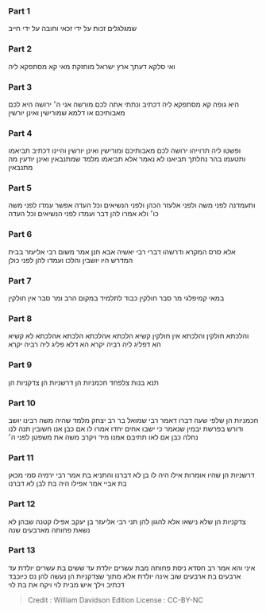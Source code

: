 
### Part 1
שמגלגלים זכות על ידי זכאי וחובה על ידי חייב

### Part 2
ואי סלקא דעתך ארץ ישראל מוחזקת מאי קא מסתפקא ליה

### Part 3
היא גופה קא מסתפקא ליה דכתיב ונתתי אתה לכם מורשה אני ה׳ ירושה היא לכם מאבותיכם או דלמא שמורישין ואינן יורשין

### Part 4
ופשטו ליה תרוייהו ירושה לכם מאבותיכם ומורישין ואינן יורשין והיינו דכתיב תביאמו ותטעמו בהר נחלתך תביאנו לא נאמר אלא תביאמו מלמד שמתנבאין ואינן יודעין מה מתנבאין

### Part 5
ותעמדנה לפני משה ולפני אלעזר הכהן ולפני הנשיאים וכל העדה אפשר עמדו לפני משה כו׳ ולא אמרו להן דבר ועמדו לפני הנשיאים וכל העדה

### Part 6
אלא סרס המקרא ודרשהו דברי רבי יאשיה אבא חנן אמר משום רבי אליעזר בבית המדרש היו יושבין והלכו ועמדו להן לפני כולן

### Part 7
במאי קמיפלגי מר סבר חולקין כבוד לתלמיד במקום הרב ומר סבר אין חולקין

### Part 8
והלכתא חולקין והלכתא אין חולקין קשיא הלכתא אהלכתא הלכתא אהלכתא לא קשיא הא דפליג ליה רביה יקרא הא דלא פליג ליה רביה יקרא

### Part 9
תנא בנות צלפחד חכמניות הן דרשניות הן צדקניות הן

### Part 10
חכמניות הן שלפי שעה דברו דאמר רבי שמואל בר רב יצחק מלמד שהיה משה רבינו יושב ודורש בפרשת יבמין שנאמר כי ישבו אחים יחדו אמרו לו אם כבן אנו חשובין תנה לנו נחלה כבן אם לאו תתיבם אמנו מיד ויקרב משה את משפטן לפני ה׳

### Part 11
דרשניות הן שהיו אומרות אילו היה לו בן לא דברנו והתניא בת אמר רבי ירמיה סמי מכאן בת אביי אמר אפילו היה בת לבן לא דברנו

### Part 12
צדקניות הן שלא נישאו אלא להגון להן תני רבי אליעזר בן יעקב אפילו קטנה שבהן לא נשאת פחותה מארבעים שנה

### Part 13
איני והא אמר רב חסדא ניסת פחותה מבת עשרים יולדת עד ששים בת עשרים יולדת עד ארבעים בת ארבעים שוב אינה יולדת אלא מתוך שצדקניות הן נעשה להן נס כיוכבד דכתיב וילך איש מבית לוי ויקח את בת לוי

>Credit : William Davidson Edition
>License : CC-BY-NC